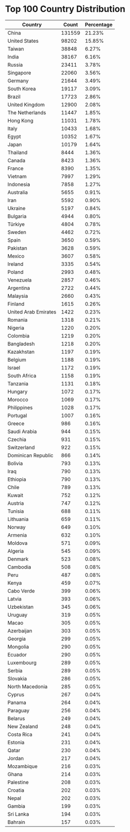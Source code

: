 # Top 100 Country Distribution
| Country | Count | Percentage |
|----|----|----|
| China | 131559 | 21.23% |
| United States | 98202 | 15.85% |
| Taiwan | 38848 | 6.27% |
| India | 38167 | 6.16% |
| Russia | 23411 | 3.78% |
| Singapore | 22060 | 3.56% |
| Germany | 21644 | 3.49% |
| South Korea | 19117 | 3.09% |
| Brazil | 17723 | 2.86% |
| United Kingdom | 12900 | 2.08% |
| The Netherlands | 11447 | 1.85% |
| Hong Kong | 11031 | 1.78% |
| Italy | 10433 | 1.68% |
| Egypt | 10352 | 1.67% |
| Japan | 10179 | 1.64% |
| Thailand | 8444 | 1.36% |
| Canada | 8423 | 1.36% |
| France | 8390 | 1.35% |
| Vietnam | 7997 | 1.29% |
| Indonesia | 7858 | 1.27% |
| Australia | 5655 | 0.91% |
| Iran | 5592 | 0.90% |
| Ukraine | 5197 | 0.84% |
| Bulgaria | 4944 | 0.80% |
| Türkiye | 4804 | 0.78% |
| Sweden | 4462 | 0.72% |
| Spain | 3650 | 0.59% |
| Pakistan | 3628 | 0.59% |
| Mexico | 3607 | 0.58% |
| Ireland | 3335 | 0.54% |
| Poland | 2993 | 0.48% |
| Venezuela | 2857 | 0.46% |
| Argentina | 2722 | 0.44% |
| Malaysia | 2660 | 0.43% |
| Finland | 1615 | 0.26% |
| United Arab Emirates | 1422 | 0.23% |
| Romania | 1318 | 0.21% |
| Nigeria | 1220 | 0.20% |
| Colombia | 1219 | 0.20% |
| Bangladesh | 1218 | 0.20% |
| Kazakhstan | 1197 | 0.19% |
| Belgium | 1188 | 0.19% |
| Israel | 1172 | 0.19% |
| South Africa | 1158 | 0.19% |
| Tanzania | 1131 | 0.18% |
| Hungary | 1072 | 0.17% |
| Morocco | 1069 | 0.17% |
| Philippines | 1028 | 0.17% |
| Portugal | 1007 | 0.16% |
| Greece | 986 | 0.16% |
| Saudi Arabia | 944 | 0.15% |
| Czechia | 931 | 0.15% |
| Switzerland | 922 | 0.15% |
| Dominican Republic | 866 | 0.14% |
| Bolivia | 793 | 0.13% |
| Iraq | 790 | 0.13% |
| Ethiopia | 790 | 0.13% |
| Chile | 789 | 0.13% |
| Kuwait | 752 | 0.12% |
| Austria | 747 | 0.12% |
| Tunisia | 688 | 0.11% |
| Lithuania | 659 | 0.11% |
| Norway | 649 | 0.10% |
| Armenia | 632 | 0.10% |
| Moldova | 571 | 0.09% |
| Algeria | 545 | 0.09% |
| Denmark | 523 | 0.08% |
| Cambodia | 508 | 0.08% |
| Peru | 487 | 0.08% |
| Kenya | 459 | 0.07% |
| Cabo Verde | 399 | 0.06% |
| Latvia | 393 | 0.06% |
| Uzbekistan | 345 | 0.06% |
| Uruguay | 319 | 0.05% |
| Macao | 305 | 0.05% |
| Azerbaijan | 303 | 0.05% |
| Georgia | 299 | 0.05% |
| Mongolia | 290 | 0.05% |
| Ecuador | 290 | 0.05% |
| Luxembourg | 289 | 0.05% |
| Serbia | 289 | 0.05% |
| Slovakia | 286 | 0.05% |
| North Macedonia | 285 | 0.05% |
| Cyprus | 267 | 0.04% |
| Panama | 264 | 0.04% |
| Paraguay | 256 | 0.04% |
| Belarus | 249 | 0.04% |
| New Zealand | 248 | 0.04% |
| Costa Rica | 241 | 0.04% |
| Estonia | 231 | 0.04% |
| Qatar | 230 | 0.04% |
| Jordan | 217 | 0.04% |
| Mozambique | 216 | 0.03% |
| Ghana | 214 | 0.03% |
| Palestine | 208 | 0.03% |
| Croatia | 202 | 0.03% |
| Nepal | 202 | 0.03% |
| Gambia | 199 | 0.03% |
| Sri Lanka | 194 | 0.03% |
| Bahrain | 157 | 0.03% |
